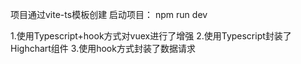 项目通过vite-ts模板创建
启动项目：
npm run dev

1.使用Typescript+hook方式对vuex进行了增强
2.使用Typescript封装了Highchart组件
3.使用hook方式封装了数据请求